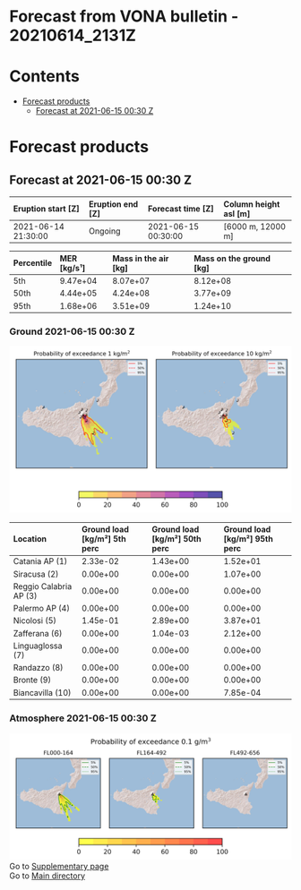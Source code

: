 
Forecast from VONA bulletin - 20210614_2131Z
============================================

Contents
========

* [Forecast products](#forecast-products)
	* [Forecast at 2021-06-15 00:30 Z](#forecast-at-2021-06-15-0030-z)

# Forecast products

## Forecast at 2021-06-15 00:30 Z
  

|Eruption start [Z]|Eruption end [Z]|Forecast time [Z]|Column height asl [m]|
| :--- | :--- | :--- | :--- |
|2021-06-14 21:30:00|Ongoing|2021-06-15 00:30:00|[6000 m, 12000 m]|
  
  

|Percentile|MER [kg/s¹]|Mass in the air [kg]|Mass on the ground [kg]|
| :--- | :--- | :--- | :--- |
|5th|9.47e+04|8.07e+07|8.12e+08|
|50th|4.44e+05|4.24e+08|3.77e+09|
|95th|1.68e+06|3.51e+09|1.24e+10|
  

### Ground 2021-06-15 00:30 Z
  
![](./figures/probability_grd_2021_06_15_0030_scenario_1.png)  
  
  
  
  
  
  
  
  
  

|Location|Ground load [kg/m²] 5th perc|Ground load [kg/m²] 50th perc|Ground load [kg/m²] 95th perc|
| :--- | :--- | :--- | :--- |
|Catania AP (1)|2.33e-02|1.43e+00|1.52e+01|
|Siracusa (2)|0.00e+00|0.00e+00|1.07e+00|
|Reggio Calabria AP (3)|0.00e+00|0.00e+00|0.00e+00|
|Palermo AP (4)|0.00e+00|0.00e+00|0.00e+00|
|Nicolosi (5)|1.45e-01|2.89e+00|3.87e+01|
|Zafferana (6)|0.00e+00|1.04e-03|2.12e+00|
|Linguaglossa (7)|0.00e+00|0.00e+00|0.00e+00|
|Randazzo (8)|0.00e+00|0.00e+00|0.00e+00|
|Bronte (9)|0.00e+00|0.00e+00|0.00e+00|
|Biancavilla (10)|0.00e+00|0.00e+00|7.85e-04|
  

### Atmosphere 2021-06-15 00:30 Z
  
![](./figures/probability_air_2021_06_15_0030_scenario_1_conclev_1.png)  
Go to [Supplementary page](Supplementary_page.md)  
Go to [Main directory](https://github.com/federicapardini/Real_time_ash_forecast)